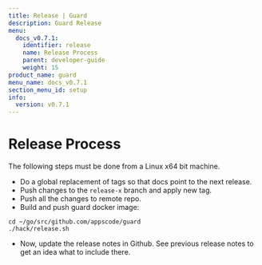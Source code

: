 ```yaml
---
title: Release | Guard
description: Guard Release
menu:
  docs_v0.7.1:
    identifier: release
    name: Release Process
    parent: developer-guide
    weight: 15
product_name: guard
menu_name: docs_v0.7.1
section_menu_id: setup
info:
  version: v0.7.1
---
```


# Release Process

The following steps must be done from a Linux x64 bit machine.

- Do a global replacement of tags so that docs point to the next release.
- Push changes to the `release-x` branch and apply new tag.
- Push all the changes to remote repo.
- Build and push guard docker image:

```console
cd ~/go/src/github.com/appscode/guard
./hack/release.sh
```

- Now, update the release notes in Github. See previous release notes to get an idea what to include there.
